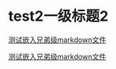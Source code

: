 # test2一级标题2

[测试嵌入兄弟级markdown文件](one_1.md "one_1.md")

[测试嵌入兄弟级markdown文件](./one_1.md "./one_1.md")